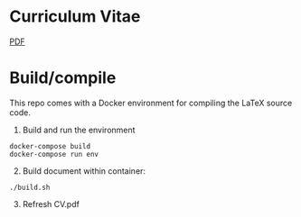 # Curriculum Vitae
[PDF](CV.pdf)

# Build/compile
This repo comes with a Docker environment for compiling the LaTeX source code.  

1. Build and run the environment
```
docker-compose build
docker-compose run env
```

2. Build document within container:
```
./build.sh
```

3. Refresh CV.pdf